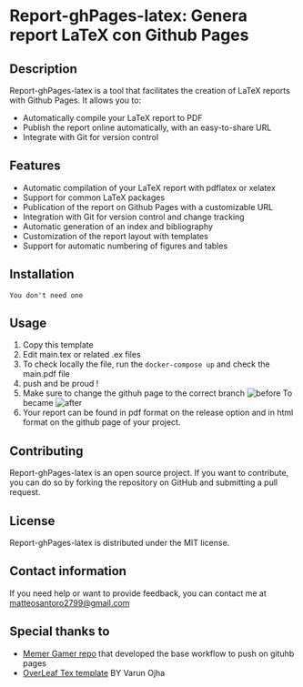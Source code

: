 # Report-ghPages-latex: Genera report LaTeX con Github Pages

## Description

Report-ghPages-latex is a tool that facilitates the creation of LaTeX reports with Github Pages. It allows you to:

- Automatically compile your LaTeX report to PDF
- Publish the report online automatically, with an easy-to-share URL
- Integrate with Git for version control

## Features

- Automatic compilation of your LaTeX report with pdflatex or xelatex
- Support for common LaTeX packages
- Publication of the report on Github Pages with a customizable URL
- Integration with Git for version control and change tracking
- Automatic generation of an index and bibliography
- Customization of the report layout with templates
- Support for automatic numbering of figures and tables

## Installation

```You don't need one```

## Usage

1. Copy this template
2. Edit main.tex or related .ex files
3. To check locally the file, run the
```docker-compose up```
and check the main.pdf file
4. push and be proud !
5. Make sure to change the githuh page to the correct branch
   ![before](/assets/before-branch.png)
   To became
   ![after](/assets/after-branch.png)
6. Your report can be found in pdf format on the release option and in html format on the github page of your project.

## Contributing

Report-ghPages-latex is an open source project. If you want to contribute, you can do so by forking the repository on GitHub and submitting a pull request.

## License

Report-ghPages-latex is distributed under the MIT license.

## Contact information

If you need help or want to provide feedback, you can contact me at <matteosantoro2799@gmail.com>

## Special thanks to

- [Memer Gamer repo](https://github.com/MemerGamer/LaTex-Publishing) that developed the base workflow to push on gituhb pages
- [OverLeaf Tex template](https://www.overleaf.com/latex/templates/university-of-reading-computer-science-report-template-and-guide/xhttddjhkwrf) BY Varun Ojha
